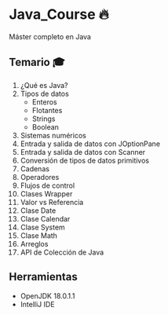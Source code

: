 # Java_Course :fire:
Máster completo en Java

## Temario :mortar_board:

1. ¿Qué es Java? 
2. Tipos de datos
    - Enteros
    - Flotantes
    - Strings
    - Boolean 
3. Sistemas numéricos
4. Entrada y salida de datos con JOptionPane
5. Entrada y salida de datos con Scanner
6. Conversión de tipos de datos primitivos
7. Cadenas
8. Operadores
9. Flujos de control
10. Clases Wrapper
11. Valor vs Referencia
12. Clase Date
13. Clase Calendar
14. Clase System
15. Clase Math
16. Arreglos
17. API de Colección de Java

## Herramientas

- OpenJDK 18.0.1.1
- IntelliJ IDE
